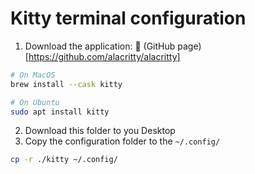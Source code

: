 # Kitty terminal configuration

1. Download the application: 🔗 (GitHub page)[https://github.com/alacritty/alacritty]
```bash
# On MacOS
brew install --cask kitty

# On Ubuntu
sudo apt install kitty
```
2. Download this folder to you Desktop
3. Copy the configuration folder to the `~/.config/`

```bash
cp -r ./kitty ~/.config/
```

